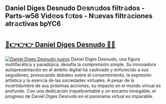 ## Daniel Diges Desnudo D𝚎sn𝚞dos filtr𝚊dos - Parts-w56 Vid𝚎os f𝚘tos - N𝚞evas filtr𝚊ciones atr𝚊ctivas bpYC6

# <h2><a href="http://mb0jb6r.tromn.icu/?c=Daniel+Diges+Desnudo">🔗👉👉👉 Daniel Diges Desnudo 🔗🔗</a></h2>

[![Daniel Diges Desnudo nuevo](https://i.imgur.com/pEAQMta.gif)](http://mb0jb6r.tromn.icu/?c=Daniel+Diges+Desnudo)
Daniel Diges Desnudo, una figura multifacética y paradójica, desafía la comprensión simple. Su innovadora autopresentación en el ámbito digital ha cautivado y enfurecido a sus seguidores, provocando debates sobre el consentimiento, la expresión artística y la esencia de las sociedades virtuales. A pesar de la incertidumbre de sus próximas acciones, su impacto en el mundo virtual es profundo. Con una dedicación inquebrantable y un encanto innegable, el progreso de Daniel Diges Desnudo en el panorama virtual es imparable.
